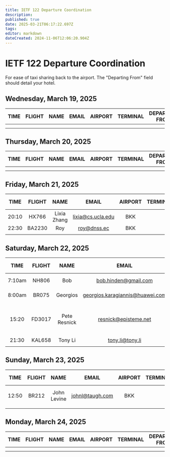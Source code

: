 ```yaml
---
title: IETF 122 Departure Coordination
description: 
published: true
date: 2025-03-21T06:17:22.697Z
tags: 
editor: markdown
dateCreated: 2024-11-06T12:06:20.904Z
---
```


# IETF 122 Departure Coordination
For ease of taxi sharing back to the airport. The "Departing From" field should detail your hotel. 

## Wednesday, March 19, 2025

| TIME | FLIGHT | NAME | EMAIL | AIRPORT | TERMINAL | DEPARTING FROM | NOTES |
|:----:|:------:|:----:|:-----:|:-------:|:--------:|:-----------:|:-----:|
|      |        |      |       |         |          |             |       |
|      |        |      |       |         |          |             |       |

## Thursday, March 20, 2025

| TIME | FLIGHT | NAME | EMAIL | AIRPORT | TERMINAL | DEPARTING FROM | NOTES |
|:----:|:------:|:----:|:-----:|:-------:|:--------:|:-----------:|:-----:|
|   |      |       |     |         |          |     |       |       |
|      |        |      |       |         |          |             |       |

## Friday, March 21, 2025

| TIME | FLIGHT | NAME | EMAIL | AIRPORT | TERMINAL | DEPARTING FROM | NOTES |
|:----:|:------:|:----:|:-----:|:-------:|:--------:|:-----------:|:-----:|
| 20:10     |HX766        |Lixia Zhang      |lixia@cs.ucla.edu       |BKK         |          |Marriott             |  |
| 22:30     |BA2230        |Roy      |roy@dnss.ec       |BKK         |          |Marriott             |   |
|      |        |      |       |         |          |             |       |



## Saturday, March 22, 2025

| TIME | FLIGHT | NAME | EMAIL | AIRPORT | TERMINAL | DEPARTING FROM | NOTES |
|:----:|:------:|:----:|:-----:|:-------:|:--------:|:-----------:|:-----:|
| 7:10am | NH806 | Bob | bob.hinden@gmail.com | BKK |  | Marriott  | Flight time  |
| 8:00am | BR075 | Georgios | georgios.karagiannis@huawei.com | BKK |  | Marriott  | Flight time  |
|15:20| FD3017| Pete Resnick| resnick@episteme.net | DMK | | Admiral Suites (across street from Marriott) | Flight time; leaving well before |
| 21:30 | KAL658 | Tony Li | tony.li@tony.li | BKK |  | Marriott  | Grab |
|      |        |      |       |         |          |             |       |


## Sunday, March 23, 2025

| TIME | FLIGHT | NAME | EMAIL | AIRPORT | TERMINAL | DEPARTING FROM | NOTES |
|:----:|:------:|:----:|:-----:|:-------:|:--------:|:-----------:|:-----:|
| 12:50 | BR212 | John Levine | johnl@taugh.com |  BKK |    | Admiral Suites | take the train  |
|      |        |      |       |         |          |             |       |

## Monday, March 24, 2025

| TIME | FLIGHT | NAME | EMAIL | AIRPORT | TERMINAL | DEPARTING FROM | NOTES |
|:----:|:------:|:----:|:-----:|:-------:|:--------:|:-----------:|:-----:|
|      |        |      |       |         |          |             |       |
|      |        |      |       |         |          |             |       |
